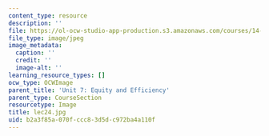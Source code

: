 ```yaml
---
content_type: resource
description: ''
file: https://ol-ocw-studio-app-production.s3.amazonaws.com/courses/14-01sc-principles-of-microeconomics-fall-2011/b2a3f85a070fccc83d5dc972ba4a110f_lec24.jpg
file_type: image/jpeg
image_metadata:
  caption: ''
  credit: ''
  image-alt: ''
learning_resource_types: []
ocw_type: OCWImage
parent_title: 'Unit 7: Equity and Efficiency'
parent_type: CourseSection
resourcetype: Image
title: lec24.jpg
uid: b2a3f85a-070f-ccc8-3d5d-c972ba4a110f
---
```

